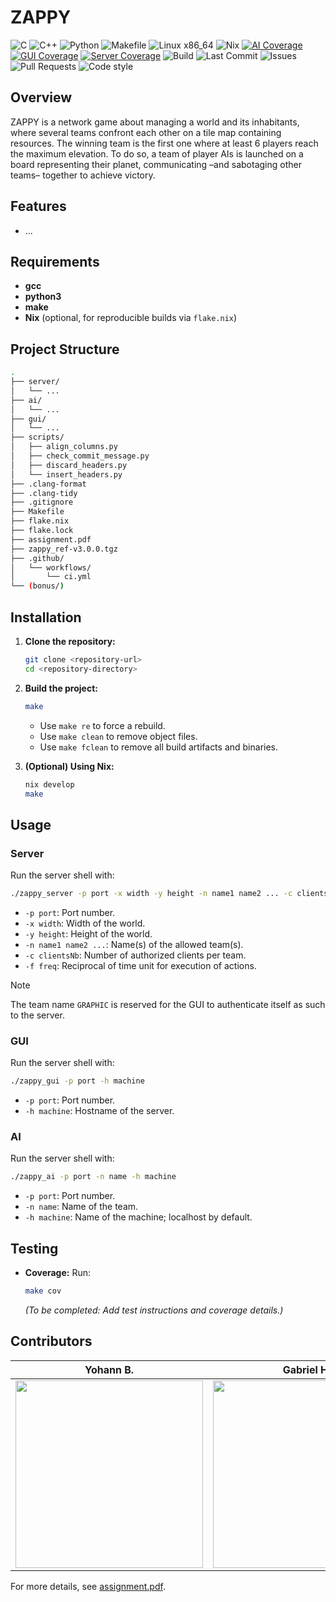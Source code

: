 <!-- \cond DOXYGEN_SKIP_THIS -->
# ZAPPY

<!-- Badges -->
![C](https://img.shields.io/badge/language-C-blue.svg?logo=c&logoColor=white)
![C++](https://img.shields.io/badge/language-C%2B%2B-purple.svg?logo=c%2B%2B&logoColor=white)
![Python](https://img.shields.io/badge/language-Python-yellow.svg?logo=python&logoColor=white)
![Makefile](https://img.shields.io/badge/build-Makefile-brightgreen?logo=gnu&logoColor=white)
![Linux x86_64](https://img.shields.io/badge/platform-Linux%20x86__64-lightgrey?logo=linux)
![Nix](https://img.shields.io/badge/env-Nix-5277C3?logo=nixos&logoColor=white)
[![AI Coverage](https://codecov.io/gh/Sigmapitech/zappy/branch/dev/graph/badge.svg?token=5fssEEelNi&flag=ai)](https://codecov.io/gh/Sigmapitech/zappy?branch=dev)
[![GUI Coverage](https://codecov.io/gh/Sigmapitech/zappy/branch/dev/graph/badge.svg?token=5fssEEelNi&flag=gui)](https://codecov.io/gh/Sigmapitech/zappy?branch=dev)
[![Server Coverage](https://codecov.io/gh/Sigmapitech/zappy/branch/dev/graph/badge.svg?token=5fssEEelNi&flag=server)](https://codecov.io/gh/Sigmapitech/zappy?branch=dev)
![Build](https://img.shields.io/github/actions/workflow/status/Sigmapitech/zappy/ci.yml?branch=main&logo=github)
![Last Commit](https://img.shields.io/github/last-commit/Sigmapitech/zappy?logo=git)
![Issues](https://img.shields.io/github/issues/Sigmapitech/zappy?logo=github)
![Pull Requests](https://img.shields.io/github/issues-pr/Sigmapitech/zappy?logo=github)
![Code style](https://img.shields.io/badge/code%20style-clangformat-blue?logo=clang)

## Overview

ZAPPY is a network game about managing a world and its inhabitants, where several teams
confront each other on a tile map containing resources. The winning team is the first one
where at least 6 players reach the maximum elevation. To do so, a team of player AIs is
launched on a board representing their planet, communicating –and sabotaging other teams–
together to achieve victory.

## Features

- ...

## Requirements

- **gcc**
- **python3**
- **make**
- **Nix** (optional, for reproducible builds via `flake.nix`)

## Project Structure

```sh
.
├── server/
│   └── ...
├── ai/
│   └── ...
├── gui/
│   └── ...
├── scripts/
│   ├── align_columns.py
│   ├── check_commit_message.py
│   ├── discard_headers.py
│   └── insert_headers.py
├── .clang-format
├── .clang-tidy
├── .gitignore
├── Makefile
├── flake.nix
├── flake.lock
├── assignment.pdf
├── zappy_ref-v3.0.0.tgz
├── .github/
│   └── workflows/
│       └── ci.yml
└── (bonus/)
```

## Installation

1. **Clone the repository:**

   ```sh
   git clone <repository-url>
   cd <repository-directory>
   ```

2. **Build the project:**

   ```sh
   make
   ```

   - Use `make re` to force a rebuild.
   - Use `make clean` to remove object files.
   - Use `make fclean` to remove all build artifacts and binaries.

3. **(Optional) Using Nix:**

   ```sh
   nix develop
   make
   ```

## Usage

### Server

Run the server shell with:

```sh
./zappy_server -p port -x width -y height -n name1 name2 ... -c clientsNb -f freq
```

- `-p port`: Port number.
- `-x width`: Width of the world.
- `-y height`: Height of the world.
- `-n name1 name2 ...`: Name(s) of the allowed team(s).
- `-c clientsNb`: Number of authorized clients per team.
- `-f freq`: Reciprocal of time unit for execution of actions.

> [!NOTE]
> The team name `GRAPHIC` is reserved for the GUI to authenticate itself as such to
the server.

### GUI

Run the server shell with:

```sh
./zappy_gui -p port -h machine
```

- `-p port`: Port number.
- `-h machine`: Hostname of the server.

### AI

Run the server shell with:

```sh
./zappy_ai -p port -n name -h machine
```

- `-p port`: Port number.
- `-n name`: Name of the team.
- `-h machine`: Name of the machine; localhost by default.

## Testing

- **Coverage:**
  Run:

  ```sh
  make cov
  ```

  *(To be completed: Add test instructions and coverage details.)*

## Contributors

| Yohann B. | Gabriel H. | Julien B. | Valentin R. | Hugo H. |
|---|---|---|---|---|
| <img src="https://github.com/Sigmanificient.png" width="300em"/> | <img src="https://github.com/Ciznia.png" width="300em"/> | <img src="https://github.com/Fenriir42.png" width="300em"/> | <img src="https://github.com/Valentin22r.png" width="300em"/> | <img src="https://github.com/hop3calypse.png" width="300em"/> |

For more details, see [assignment.pdf](assignment.pdf).
<!-- \endcond -->
